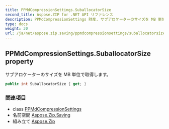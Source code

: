 ```yaml
---
title: PPMdCompressionSettings.SuballocatorSize
second_title: Aspose.ZIP for .NET API リファレンス
description: PPMdCompressionSettings 財産. サブアロケーターのサイズを MB 単位で取得します
type: docs
weight: 30
url: /ja/net/aspose.zip.saving/ppmdcompressionsettings/suballocatorsize/
---
```

## PPMdCompressionSettings.SuballocatorSize property

サブアロケーターのサイズを MB 単位で取得します。

```csharp
public int SuballocatorSize { get; }
```

### 関連項目

* class [PPMdCompressionSettings](../)
* 名前空間 [Aspose.Zip.Saving](../../ppmdcompressionsettings/)
* 組み立て [Aspose.Zip](../../../)



